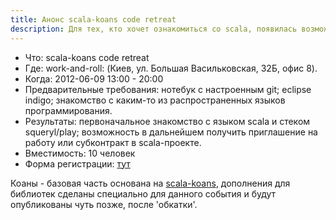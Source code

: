 ```yaml
---
title: Анонс scala-koans code retreat
description: Для тех, кто хочет ознакомиться со scala, появилась возможность сделать это участвуя в scala-koans code retreat.
---
```


* Что:  scala-koans code retreat
* Где:  work-and-roll: (Киев, ул. Большая Васильковская, 32Б, офис 8).
* Когда:  2012-06-09  13:00 - 20:00
* Предварительные требования: нотебук с настроенным git; eclipse indigo; знакомство с каким-то из распространенных языков программирования.
* Результаты: первоначальное знакомство с языком scala и стеком squeryl/play; возможность в дальнейшем получить приглашение на работу или субконтракт в scala-проекте.
* Вместимость: 10 человек
* Форма регистрации: [тут][reg]

Коаны - базовая часть основана на [scala-koans][scala-koans], дополнения для библиотек сделаны специально для данного события и будут опубликованы чуть позже, после 'обкатки'.

[reg]: https://docs.google.com/a/shevchenko.kiev.ua/spreadsheet/viewform?formkey=dEFKRGN3WGJId2l2SzRpcExlb0VCaWc6MQ#gid=0
[scala-koans]: http://www.scalakoans.org/
